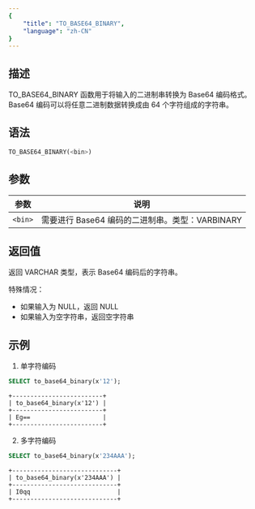 ```yaml
---
{
    "title": "TO_BASE64_BINARY",
    "language": "zh-CN"
}
---
```


## 描述

TO_BASE64_BINARY 函数用于将输入的二进制串转换为 Base64 编码格式。Base64 编码可以将任意二进制数据转换成由 64 个字符组成的字符串。

## 语法

```sql
TO_BASE64_BINARY(<bin>)
```

## 参数
| 参数 | 说明                                        |
| ---- | ------------------------------------------- |
| `<bin>` | 需要进行 Base64 编码的二进制串。类型：VARBINARY |

## 返回值

返回 VARCHAR 类型，表示 Base64 编码后的字符串。

特殊情况：
- 如果输入为 NULL，返回 NULL
- 如果输入为空字符串，返回空字符串

## 示例

1. 单字符编码
```sql
SELECT to_base64_binary(x'12');
```
```text
+-------------------------+
| to_base64_binary(x'12') |
+-------------------------+
| Eg==                    |
+-------------------------+
```

2. 多字符编码
```sql
SELECT to_base64_binary(x'234AAA');
```
```text
+-----------------------------+
| to_base64_binary(x'234AAA') |
+-----------------------------+
| I0qq                        |
+-----------------------------+
```
